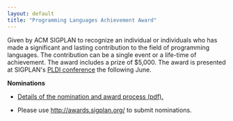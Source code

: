 ```yaml
---
layout: default
title: "Programming Languages Achievement Award"
---
```

Given by ACM SIGPLAN to recognize an individual or individuals who
has made a significant and lasting contribution to the field of
programming languages. The contribution can be a single event or a
life-time of achievement. The award includes a prize of $5,000. The
award is presented at SIGPLAN's [PLDI conference](Conferences/PLDI/Main) the
following June.  

**Nominations**  

- [Details of the nomination and award process (pdf).](http://www.sigplan.org/sites/default/files/award-nominations.pdf)

- Please use <http://awards.sigplan.org/> to submit nominations.
